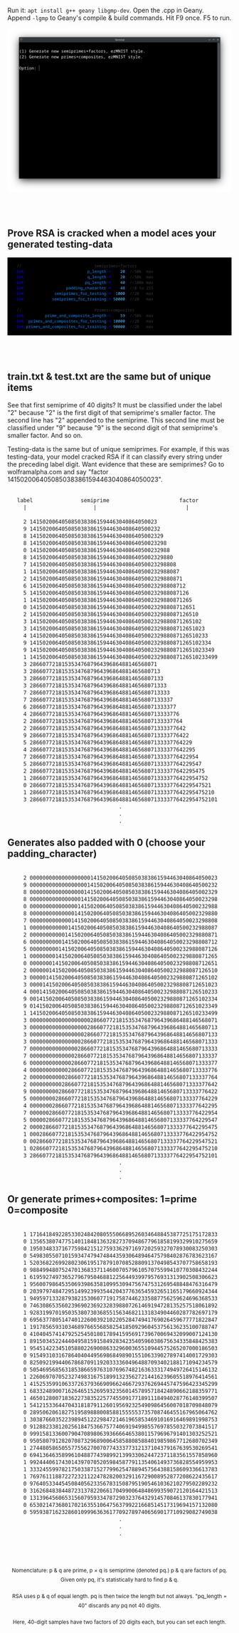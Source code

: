 Run it: ```apt install g++ geany libgmp-dev```. Open the .cpp in Geany.<br>
Append ```-lgmp``` to Geany's compile & build commands. Hit F9 once. F5 to run.

<p align="center">
  <img src="https://raw.githubusercontent.com/compromise-evident/semiprime-training-data/main/Other/Terminal_baa56c42a4f58b5fcc4aca2d732f28d7.png">
</p>

<br>
<br>

## Prove RSA is cracked when a model aces your generated testing-data

<p align="center">
  <img src="https://raw.githubusercontent.com/compromise-evident/semiprime-training-data/main/Other/Configurable_781a1d3c777505b1a23134b891a80d30.png">
</p>

<br>
<br>

## train.txt & test.txt are the same but of unique items

See that first semiprime of 40 digits? It must be classified under the label "2"
because "2" is the first digit of that semiprime's smaller factor.
The second line has "2" appended to the semiprime. This second line must be
classified under "9" because "9" is the second digit of that semiprime's
smaller factor. And so on.

Testing-data is the same but of unique semiprimes. For example,
if this was testing-data, your model cracked RSA if it can classify
every string under the preceding label digit.
Want evidence that these are semiprimes?
Go to wolframalpha.com and say
"factor 1415020064050850383861594463040864050023".

```text

   label               semiprime                      factor
     |                     |                            |

     2 1415020064050850383861594463040864050023
     9 14150200640508503838615944630408640500232
     8 141502006405085038386159446304086405002329
     8 1415020064050850383861594463040864050023298
     0 14150200640508503838615944630408640500232988
     8 141502006405085038386159446304086405002329880
     7 1415020064050850383861594463040864050023298808
     1 14150200640508503838615944630408640500232988087
     2 141502006405085038386159446304086405002329880871
     6 1415020064050850383861594463040864050023298808712
     5 14150200640508503838615944630408640500232988087126
     1 141502006405085038386159446304086405002329880871265
     0 1415020064050850383861594463040864050023298808712651
     2 14150200640508503838615944630408640500232988087126510
     3 141502006405085038386159446304086405002329880871265102
     3 1415020064050850383861594463040864050023298808712651023
     4 14150200640508503838615944630408640500232988087126510233
     9 141502006405085038386159446304086405002329880871265102334
     9 1415020064050850383861594463040864050023298808712651023349
     1 14150200640508503838615944630408640500232988087126510233499
     3 2866077218153534768796439686488146568071
     3 28660772181535347687964396864881465680713
     3 286607721815353476879643968648814656807133
     3 2866077218153534768796439686488146568071333
     7 28660772181535347687964396864881465680713333
     7 286607721815353476879643968648814656807133337
     6 2866077218153534768796439686488146568071333377
     4 28660772181535347687964396864881465680713333776
     2 286607721815353476879643968648814656807133337764
     2 2866077218153534768796439686488146568071333377642
     9 28660772181535347687964396864881465680713333776422
     5 286607721815353476879643968648814656807133337764229
     4 2866077218153534768796439686488146568071333377642295
     7 28660772181535347687964396864881465680713333776422954
     5 286607721815353476879643968648814656807133337764229547
     2 2866077218153534768796439686488146568071333377642295475
     1 28660772181535347687964396864881465680713333776422954752
     0 286607721815353476879643968648814656807133337764229547521
     1 2866077218153534768796439686488146568071333377642295475210
     3 28660772181535347687964396864881465680713333776422954752101
                                   .
                                   .
                                   .

```

## Generates also padded with 0 (choose your padding_character)

```text

     2 00000000000000000001415020064050850383861594463040864050023
     9 00000000000000000014150200640508503838615944630408640500232
     8 00000000000000000141502006405085038386159446304086405002329
     8 00000000000000001415020064050850383861594463040864050023298
     0 00000000000000014150200640508503838615944630408640500232988
     8 00000000000000141502006405085038386159446304086405002329880
     7 00000000000001415020064050850383861594463040864050023298808
     1 00000000000014150200640508503838615944630408640500232988087
     2 00000000000141502006405085038386159446304086405002329880871
     6 00000000001415020064050850383861594463040864050023298808712
     5 00000000014150200640508503838615944630408640500232988087126
     1 00000000141502006405085038386159446304086405002329880871265
     0 00000001415020064050850383861594463040864050023298808712651
     2 00000014150200640508503838615944630408640500232988087126510
     3 00000141502006405085038386159446304086405002329880871265102
     3 00001415020064050850383861594463040864050023298808712651023
     4 00014150200640508503838615944630408640500232988087126510233
     9 00141502006405085038386159446304086405002329880871265102334
     9 01415020064050850383861594463040864050023298808712651023349
     1 14150200640508503838615944630408640500232988087126510233499
     3 00000000000000000002866077218153534768796439686488146568071
     3 00000000000000000028660772181535347687964396864881465680713
     3 00000000000000000286607721815353476879643968648814656807133
     3 00000000000000002866077218153534768796439686488146568071333
     7 00000000000000028660772181535347687964396864881465680713333
     7 00000000000000286607721815353476879643968648814656807133337
     6 00000000000002866077218153534768796439686488146568071333377
     4 00000000000028660772181535347687964396864881465680713333776
     2 00000000000286607721815353476879643968648814656807133337764
     2 00000000002866077218153534768796439686488146568071333377642
     9 00000000028660772181535347687964396864881465680713333776422
     5 00000000286607721815353476879643968648814656807133337764229
     4 00000002866077218153534768796439686488146568071333377642295
     7 00000028660772181535347687964396864881465680713333776422954
     5 00000286607721815353476879643968648814656807133337764229547
     2 00002866077218153534768796439686488146568071333377642295475
     1 00028660772181535347687964396864881465680713333776422954752
     0 00286607721815353476879643968648814656807133337764229547521
     1 02866077218153534768796439686488146568071333377642295475210
     3 28660772181535347687964396864881465680713333776422954752101
                                   .
                                   .
                                   .

```

## Or generate primes+composites: 1=prime 0=composite

```text

     1 17164184922853302484208055506689526034648845387725175172833
     0 13565380747751401184813632827370948677961858199329910275659
     0 19503483371677598421512759336297169720259327078930083250303
     0 54983055071015934747947484435930648946475798402876783623167
     1 52036822699280230619517879107085288091370498543707758658193
     0 98849948075247013683371146007057961057075599410770308432244
     1 61959274973652796795046881225644939979576931313902508306623
     1 95600798645350693986358109953094756747531269548848476316479
     0 20397974847295149923993544204377636545932651165179660924344
     1 94959713328793821530607719175874462335887756259624696368533
     0 74630865356023969023692328398807261469194728135257518061892
     1 92831997019503538073036855156346821131834904460287782697179
     0 69563778051474012260039210220528474941769026459677771822847
     1 19178565931034689766556858254185092960453756136235100788747
     0 41040457414792525450180178941595691739670069432099007124130
     1 89150345224440495815915849283423540596038675634335848425383
     1 95451422345105880226900863329600365510944575265207000186503
     0 91549310316786404044956986849890155106339027897414001729303
     0 82509219944067868709119203333604964887093402188171094234579
     0 50546956856318538665976310769674821636333174949726415146132
     1 22606970705232749831675189913235627214416239605518976414561
     1 41525359910633726379366909662466729376269445747596423345299
     1 68332489007162646515269593235601457895718424890662188359771
     1 46501280071836227383522577455091771891118494028776140399507
     1 54121533644704318187911260195692325490986456007018709848079
     0 28950620618275195898880085881555553735708746455167965064762
     1 30387660352239894512229847214619658534691016916469891998753
     0 91288233812025618475366757740691949985576978550327073841517
     0 99915813360079047089806393666646538011579696791401303252521
     0 95058079128207087329689006458588085884019859867712680702349
     1 27448058650557755627007077433377312137104379167639530269541
     0 69413646358996104887743989921399330624472371183561557858960
     1 99244406174301439707052059845877911354061493736828554959953
     1 33324559978217503387152779962547889457564388158609336613783
     1 76976111887227232112247828200329116729008952877208622435617
     0 97640533445450840562335678315087951905461036210279502289232
     0 31626848384487231378220661704990064848699359072120164421513
     0 13139645606531560795933478729032376432914570846137830177941
     0 65302147368017021635510647563799221668514517319694157132080
     0 59593871623286010999636361770927897406569017710929082749038
                                   .
                                   .
                                   .

```

<br>
<br>

<p align="center"><sub>Nomenclature: p & q are prime, p × q is semiprime (denoted pq.) p & q are factors of pq. Given only pq, it's statistically hard to find p & q.<sub/></p>
<p align="center"><sub>RSA uses p & q of equal length. pq is then twice the length but not always. "pq_length = 40" discards any pq not 40 digits.<sub/></p>
<p align="center"><sub>Here, 40-digit samples have two factors of 20 digits each, but you can set each length.<sub/></p>
